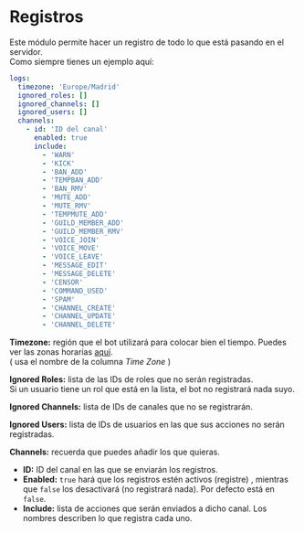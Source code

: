 # Registros

Este módulo permite hacer un registro de todo lo que está pasando en el servidor. \
Como siempre tienes un ejemplo aquí:

```yaml
logs:
  timezone: 'Europe/Madrid'
  ignored_roles: []
  ignored_channels: []
  ignored_users: []
  channels:
    - id: 'ID del canal'
      enabled: true
      include:
        - 'WARN'
        - 'KICK'
        - 'BAN_ADD'
        - 'TEMPBAN_ADD'
        - 'BAN_RMV'
        - 'MUTE_ADD'
        - 'MUTE_RMV'
        - 'TEMPMUTE_ADD'
        - 'GUILD_MEMBER_ADD'
        - 'GUILD_MEMBER_RMV'
        - 'VOICE_JOIN'
        - 'VOICE_MOVE'
        - 'VOICE_LEAVE'
        - 'MESSAGE_EDIT'
        - 'MESSAGE_DELETE'
        - 'CENSOR'
        - 'COMMAND_USED'
        - 'SPAM'
        - 'CHANNEL_CREATE'
        - 'CHANNEL_UPDATE'
        - 'CHANNEL_DELETE'
```

**Timezone:** región que el bot utilizará para colocar bien el tiempo. Puedes ver las zonas horarias [aquí](https://timezonedb.com/time-zones). \
( usa el nombre de la columna _Time Zone_ )

**Ignored Roles:** lista de las IDs de roles que no serán registradas. \
Si un usuario tiene un rol que está en la lista, el bot no registrará nada suyo.

**Ignored Channels:** lista de IDs de canales que no se registrarán.

**Ignored Users:** lista de IDs de usuarios en las que sus acciones no serán registradas.

**Channels:** recuerda que puedes añadir los que quieras.

* **ID:** ID del canal en las que se enviarán los registros.
* **Enabled:** `true` hará que los registros estén activos (registre) , mientras que `false` los desactivará (no registrará nada). Por defecto está en `false`.
* **Include:** lista de acciones que serán enviados a dicho canal. Los nombres describen lo que registra cada uno.

